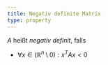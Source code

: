 ```yaml
---
title: Negativ definite Matrix
type: property
---
```


$A$ heißt *negativ definit*, falls
- $\forall x \in (\mathbb{R}^n \setminus 0) : x^TAx \lt 0$